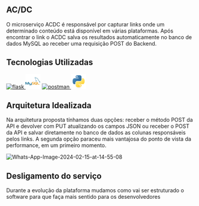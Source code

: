 ## AC/DC
O microserviço ACDC é responsável por capturar links onde um determinado conteúdo está disponível em várias plataformas. Após encontrar o link o ACDC salva os resultados automaticamente no banco de dados MySQL ao receber uma requisição POST do Backend.  

## Tecnologias Utilizadas

<p align="left"> <a href="https://flask.palletsprojects.com/" target="_blank" rel="noreferrer"> <img src="https://www.vectorlogo.zone/logos/pocoo_flask/pocoo_flask-icon.svg" alt="flask" width="40" height="40"/> </a><img src="https://raw.githubusercontent.com/devicons/devicon/master/icons/mysql/mysql-original-wordmark.svg" alt="mysql" width="40" height="40"/> </a> <a href="https://postman.com" target="_blank" rel="noreferrer"> <img src="https://www.vectorlogo.zone/logos/getpostman/getpostman-icon.svg" alt="postman" width="40" height="40"/> </a> <a href="https://www.python.org" target="_blank" rel="noreferrer"> <img src="https://raw.githubusercontent.com/devicons/devicon/master/icons/python/python-original.svg" alt="python" width="40" height="40"/> </a> </p>


## Arquitetura Idealizada

Na arquitetura proposta tínhamos duas opções: receber o método POST da API e devolver com PUT atualizando os campos JSON ou receber o POST da API e salvar diretamente no banco de dados as colunas responsáveis pelos links. A segunda opção paraceu mais vantajosa do ponto de vista da performance, em um primeiro momento. 

<img src="https://i.ibb.co/gd2bzmQ/Whats-App-Image-2024-02-15-at-14-55-08.jpg" alt="Whats-App-Image-2024-02-15-at-14-55-08" border="0"></a>


## Desligamento do serviço

Durante a evolução da plataforma mudamos como vai ser estruturado o software para que faça mais sentido para os desenvolvedores





